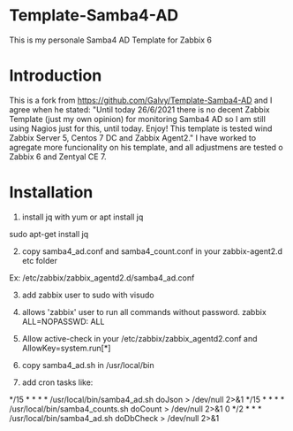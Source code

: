 # Template-Samba4-AD
This is my personale Samba4 AD Template for Zabbix 6

# Introduction
This is a fork from https://github.com/Galvy/Template-Samba4-AD and I agree when he stated: "Until today 26/6/2021 there is no decent Zabbix Template (just my own opinion) for monitoring Samba4 AD so I am still using Nagios just for this, until today. Enjoy! This template is tested wind Zabbix Server 5, Centos 7 DC and Zabbix Agent2." I have worked to agregate more funcionality on his template, and all adjustmens are tested o Zabbix 6 and Zentyal CE 7.

# Installation
1) install jq with yum or apt install jq

sudo apt-get install jq

2) copy samba4_ad.conf and samba4_count.conf in your zabbix-agent2.d etc folder

Ex: /etc/zabbix/zabbix_agentd2.d/samba4_ad.conf

3) add zabbix user to sudo with visudo

4) allows 'zabbix' user to run all commands without password.
zabbix ALL=NOPASSWD: ALL

5) Allow active-check in your /etc/zabbix/zabbix_agentd2.conf and AllowKey=system.run[*]

6) copy samba4_ad.sh in /usr/local/bin

7) add cron tasks like:

*/15 * * * * /usr/local/bin/samba4_ad.sh doJson > /dev/null 2>&1
*/15 * * * * /usr/local/bin/samba4_counts.sh doCount > /dev/null 2>&1
0 */2 * * * /usr/local/bin/samba4_ad.sh doDbCheck > /dev/null 2>&1
